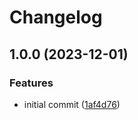 # Changelog

## 1.0.0 (2023-12-01)


### Features

* initial commit ([1af4d76](https://github.com/rolehippie/gitlab/commit/1af4d7635e73a339f364d2821cd2b1a8180ed2ab))
